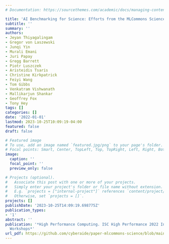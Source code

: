 ```yaml
---
# Documentation: https://sourcethemes.com/academic/docs/managing-content/

title: 'AI Benchmarking for Science: Efforts from the MLCommons Science Working Group'
subtitle: ''
summary: ''
authors:
- Jeyan Thiyagalingam
- Gregor von Laszewski
- Junqi Yin
- Murali Emani
- Juri Papay
- Gregg Barrett
- Piotr Luszczek
- Aristeidis Tsaris
- Christine Kirkpatrick
- Feiyi Wang
- Tom Gibbs
- Venkatram Vishwanath
- Mallikarjun Shankar
- Geoffrey Fox
- Tony Hey
tags: []
categories: []
date: '2022-01-01'
lastmod: 2023-10-25T10:09:19-04:00
featured: false
draft: false

# Featured image
# To use, add an image named `featured.jpg/png` to your page's folder.
# Focal points: Smart, Center, TopLeft, Top, TopRight, Left, Right, BottomLeft, Bottom, BottomRight.
image:
  caption: ''
  focal_point: ''
  preview_only: false

# Projects (optional).
#   Associate this post with one or more of your projects.
#   Simply enter your project's folder or file name without extension.
#   E.g. `projects = ["internal-project"]` references `content/project/deep-learning/index.md`.
#   Otherwise, set `projects = []`.
projects: []
publishDate: '2023-10-25T14:09:19.698775Z'
publication_types:
- '1'
abstract: ''
publication: '*High Performance Computing. ISC High Performance 2022 International
  Workshops*'
url_pdf: https://github.com/cyberaide/paper-mlcommons-science/blob/main/vonLaszewski-mlcommons-paper.pdf
---
```

